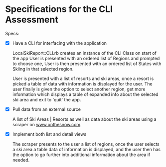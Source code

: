 # Specifications for the CLI Assessment

Specs:
- [x] Have a CLI for interfacing with the application

    LocalSkiReport::CLI.rb creates an instance of the CLI Class on start of the app
    User is presented with an ordered list of Regions and prompted to choose one,
    User is then presented with an ordered list of States with Skiing in that selected
    region.

    User is presented with a list of resorts and ski areas, once a resort is picked
    a table of data with information is displayed for the user.
    The user finally is given the option to select another region, get more information
    which displays a table of expanded info about the selected ski area and exit to 'quit' the app.
    
    
- [x] Pull data from an external source


    A list of Ski Areas | Resorts as well as data about the ski areas using a 
    scraper on www.onthesnow.com.
    
    
- [x] Implement both list and detail views


    The scraper presents to the user a list of regions, once the user selects
    a ski area a table data of information is displayed, and the user then has
    the option to go further into additional information about the area if needed.

